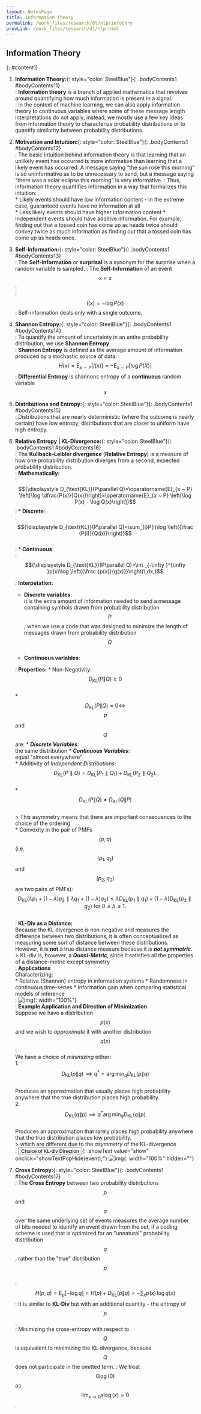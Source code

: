 ```yaml
---
layout: NotesPage
title: Information Theory
permalink: /work_files/research/dl/nlp/infothry
prevLink: /work_files/research/dl/nlp.html
---
```


## Information Theory
{: #content1}

1. **Information Theory:**{: style="color: SteelBlue"}{: .bodyContents1 #bodyContents11}  
    :   __Information theory__ is a branch of applied mathematics that revolves around quantifying how much information is present in a signal.  
    :    In the context of machine learning, we can also apply information theory to continuous variables where some of these message length interpretations do not apply, instead, we mostly use a few key ideas from information theory to characterize probability distributions or to quantify similarity between probability distributions.

2. **Motivation and Intuition:**{: style="color: SteelBlue"}{: .bodyContents1 #bodyContents12}  
    :   The basic intuition behind information theory is that learning that an unlikely event has occurred is more informative than learning that a likely event has occurred. A message saying “the sun rose this morning” is so uninformative as to be unnecessary to send, but a message saying “there was a solar eclipse this morning” is very informative.
    :   Thus, information theory quantifies information in a way that formalizes this intuition:  
        * Likely events should have low information content - in the extreme case, guaranteed events have no information at all  
        * Less likely events should have higher information content
        * Independent events should have additive information. For example, finding out that a tossed coin has come up as heads twice should convey twice as much information as finding out that a tossed coin has come up as heads once. 

3. **Self-Information:**{: style="color: SteelBlue"}{: .bodyContents1 #bodyContents13}  
    :   The __Self-Information__ or __surprisal__ is a synonym for the surprise when a random variable is sampled.
    :   The __Self-Information__ of an event $$\mathrm{x} = x$$:  
    :   $$I(x) = - \log P(x)$$
    :   Self-information deals only with a single outcome.

4. **Shannon Entropy:**{: style="color: SteelBlue"}{: .bodyContents1 #bodyContents14}  
    :   To quantify the amount of uncertainty in an entire probability distribution, we use __Shannon Entropy__.  
    :   __Shannon Entropy__ is defined as the average amount of information produced by a stochastic source of data.
    :   $$H(x) = {\displaystyle \operatorname {E}_{x \sim P} [I(x)]} = - {\displaystyle \operatorname {E}_{x \sim P} [\log P(X)]}$$
    :   __Differential Entropy__ is shannons entropy of a __continuous__ random variable $$x$$

5. **Distributions and Entropy:**{: style="color: SteelBlue"}{: .bodyContents1 #bodyContents15}  
    :   Distributions that are nearly deterministic (where the outcome is nearly certain) have low entropy; distributions that are closer to uniform have high entropy. 

6. **Relative Entropy \| KL-Divergence:**{: style="color: SteelBlue"}{: .bodyContents1 #bodyContents16}  
    :   The __Kullback–Leibler divergence__ (__Relative Entropy__) is a measure of how one probability distribution diverges from a second, expected probability distribution.  
    :   __Mathematically:__  
    :   $${\displaystyle D_{\text{KL}}(P\parallel Q)=\operatorname{E}_{x ~ P} \left[\log \dfrac{P(x)}{Q(x)}\right]=\operatorname{E}_{x ~ P} \left[\log P(x) - \log Q(x)\right]}$$
    :   * __Discrete__:  
    :   $${\displaystyle D_{\text{KL}}(P\parallel Q)=\sum_{i}P(i)\log \left({\frac {P(i)}{Q(i)}}\right)}$$  
    :   * __Continuous__:  
    :   $${\displaystyle D_{\text{KL}}(P\parallel Q)=\int _{-\infty }^{\infty }p(x)\log \left({\frac {p(x)}{q(x)}}\right)\,dx,}$$ 

    :   __Interpetation:__  
    * __Discrete variables__:  
        it is the extra amount of information needed to send a message containing symbols drawn from probability distribution $$P$$, when we use a code that was designed to minimize the length of messages drawn from probability distribution $$Q$$.  
    * __Continuous variables__:  
            
    :   __Properties:__ 
        * Non-Negativity:  
            $${\displaystyle D_{\mathrm {KL} }(P\|Q) \geq 0}$$  
        * $${\displaystyle D_{\mathrm {KL} }(P\|Q) = 0 \iff}$$ $$P$$ and $$Q$$ are:
            * *__Discrete Variables__*:  
                the same distribution 
            * *__Continuous Variables__*:  
                equal "almost everywhere"  
        * Additivity of _Independent Distributions_:  
            $${\displaystyle D_{\text{KL}}(P\parallel Q)=D_{\text{KL}}(P_{1}\parallel Q_{1})+D_{\text{KL}}(P_{2}\parallel Q_{2}).}$$  
        * $${\displaystyle D_{\mathrm {KL} }(P\|Q) \neq D_{\mathrm {KL} }(Q\|P)}$$  
            > This asymmetry means that there are important consequences to the choice of the ordering   
        * Convexity in the pair of PMFs $$(p, q)$$ (i.e. $${\displaystyle (p_{1},q_{1})}$$ and  $${\displaystyle (p_{2},q_{2})}$$ are two pairs of PMFs):  
            $${\displaystyle D_{\text{KL}}(\lambda p_{1}+(1-\lambda )p_{2}\parallel \lambda q_{1}+(1-\lambda )q_{2})\leq \lambda D_{\text{KL}}(p_{1}\parallel q_{1})+(1-\lambda )D_{\text{KL}}(p_{2}\parallel q_{2}){\text{ for }}0\leq \lambda \leq 1.}$$  
    :   __KL-Div as a Distance:__   
        Because the KL divergence is non-negative and measures the difference between two distributions, it is often conceptualized as measuring some sort of distance between these distributions.  
        However, it is __not__ a true distance measure because it is __*not symmetric*__.  
        > KL-div is, however, a *__Quasi-Metric__*, since it satisfies all the properties of a distance-metric except symmetry  
    :   __Applications__    
        Characterizing:  
        * Relative (Shannon) entropy in information systems
        * Randomness in continuous time-series 
        * Information gain when comparing statistical models of inference  
    :   ![img](/main_files/math/prob/11.png){: width="100%"}  
    :   __Example Application and Direction of Minimization__  
        Suppose we have a distribution $$p(x)$$ and we wish to _approximate_ it with another distribution $$q(x)$$:  
            We have a choice of _minimizing_ either:  
            1. $${\displaystyle D_{\text{KL}}(p\|q)} \implies q^\ast = \operatorname {arg\,min}_q {\displaystyle D_{\text{KL}}(p\|q)}$$  
                Produces an approximation that usually places high probability anywhere that the true distribution places high probability.  
            2. $${\displaystyle D_{\text{KL}}(q\|p)} \implies q^\ast \operatorname {arg\,min}_q {\displaystyle D_{\text{KL}}(q\|p)}$$  
                Produces an approximation that rarely places high probability anywhere that the true distribution places low probability.  
        > which are different due to the _asymmetry_ of the KL-divergence  
    :   <button>Choice of KL-div Direction</button>{: .showText value="show"
     onclick="showTextPopHide(event);"}
    ![img](/main_files/math/infothry/1.png){: width="100%" hidden=""}



7. **Cross Entropy:**{: style="color: SteelBlue"}{: .bodyContents1 #bodyContents17}  
    :   The __Cross Entropy__ between two probability distributions $${\displaystyle p}$$ and $${\displaystyle q}$$ over the same underlying set of events measures the average number of bits needed to identify an event drawn from the set, if a coding scheme is used that is optimized for an "unnatural" probability distribution $${\displaystyle q}$$, rather than the "true" distribution $${\displaystyle p}$$.  
    :   $$H(p,q) = \operatorname{E}_{p}[-\log q]= H(p) + D_{\mathrm{KL}}(p\|q) =-\sum_{x }p(x)\,\log q(x)$$
    :   It is similar to __KL-Div__ but with an additional quantity - the entropy of $$p$$.  
    :   Minimizing the cross-entropy with respect to $$Q$$ is equivalent to minimizing the KL divergence, because $$Q$$ does not participate in the omitted term.
    :    We treat $$0 \log (0)$$ as $$\lim_{x \to 0} x \log (x) = 0$$.  